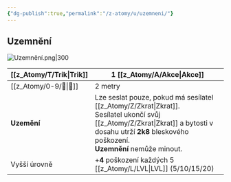 ```yaml
---
{"dg-publish":true,"permalink":"/z-atomy/u/uzemneni/"}
---
```


## Uzemnění
![Uzemnění.png|300](/img/user/z_img/Uzemn%C4%9Bn%C3%AD.png)

| [[z_Atomy/T/Trik\|Trik]]     | 1 [[z_Atomy/A/Akce\|Akce]]                                                                                                                                                                 |
| ------------ | -------------------------------------------------------------------------------------------------------------------------------------------------------------------------- |
| [[z_Atomy/0-9/🏹\|🏹]]       | 2 metry                                                                                                                                                                    |
| **Uzemění**  | Lze seslat pouze, pokud má sesílatel [[z_Atomy/Z/Zkrat\|Zkrat]]. <br>Sesílatel ukončí svůj [[z_Atomy/Z/Zkrat\|Zkrat]] a bytosti v dosahu utrží **2k8** bleskového poškození. <br>**Uzemnění** nemůže minout. |
| Vyšší úrovně | +**4** poškození každých 5 [[z_Atomy/L/LVL\|LVL]] (5/10/15/20)                                                                                                                            |
